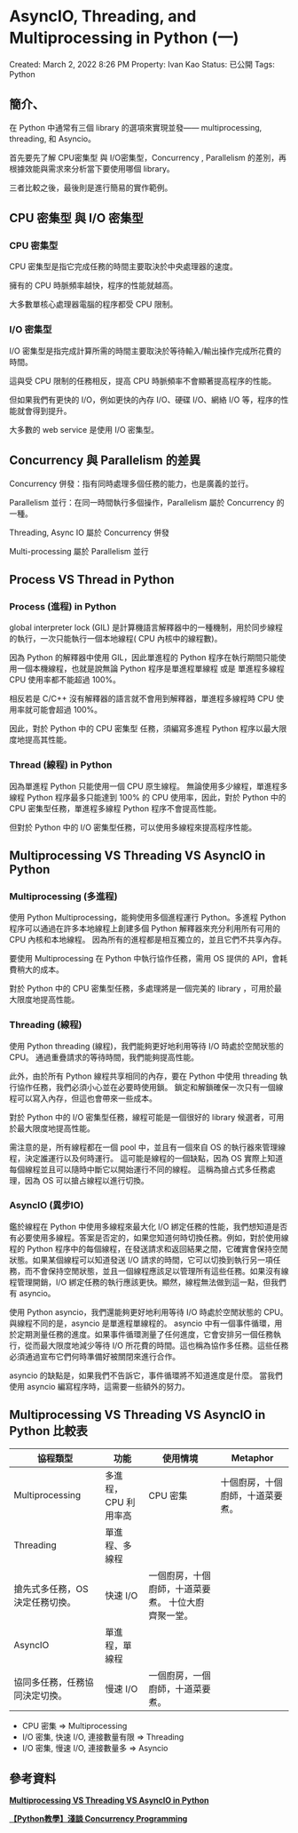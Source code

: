 # AsyncIO, Threading, and Multiprocessing in Python (一)

Created: March 2, 2022 8:26 PM
Property: Ivan Kao
Status: 已公開
Tags: Python

## 簡介、

在 Python 中通常有三個 library 的選項來實現並發—— multiprocessing, threading, 和 Asyncio。

首先要先了解 CPU密集型 與 I/O密集型，Concurrency , Parallelism 的差別，再根據效能與需求來分析當下要使用哪個 library。

三者比較之後，最後則是進行簡易的實作範例。

## CPU 密集型 與 I/O 密集型

### CPU 密集型

CPU 密集型是指它完成任務的時間主要取決於中央處理器的速度。

擁有的 CPU 時脈頻率越快，程序的性能就越高。

大多數單核心處理器電腦的程序都受 CPU 限制。

### I/O 密集型

I/O 密集型是指完成計算所需的時間主要取決於等待輸入/輸出操作完成所花費的時間。

這與受 CPU 限制的任務相反，提高 CPU 時脈頻率不會顯著提高程序的性能。

但如果我們有更快的 I/O，例如更快的內存 I/O、硬碟 I/O、網絡 I/O 等，程序的性能就會得到提升。

大多數的 web service 是使用 I/O 密集型。

## ****Concurrency 與 Parallelism 的差異****

Concurrency 併發：指有同時處理多個任務的能力，也是廣義的並行。

Parallelism 並行：在同一時間執行多個操作，Parallelism 屬於 Concurrency 的一種。

Threading, Async IO 屬於 Concurrency 併發

Multi-processing 屬於 Parallelism 並行

## ****Process VS Thread in Python****

### Process (進程) in Python

global interpreter lock (GIL) 是計算機語言解釋器中的一種機制，用於同步線程的執行，一次只能執行一個本地線程( CPU 內核中的線程數)。

因為 Python 的解釋器中使用 GIL，因此單進程的 Python 程序在執行期間只能使用一個本機線程，也就是說無論 Python 程序是單進程單線程 或是 單進程多線程 CPU 使用率都不能超過 100%。

相反若是 C/C++ 沒有解釋器的語言就不會用到解釋器，單進程多線程時 CPU 使用率就可能會超過 100%。

因此，對於 Python 中的 CPU 密集型 任務，須編寫多進程 Python 程序以最大限度地提高其性能。

### Thread (線程) in Python

因為單進程 Python 只能使用一個 CPU 原生線程。 無論使用多少線程，單進程多線程 Python 程序最多只能達到 100% 的 CPU 使用率，因此，對於 Python 中的 CPU 密集型任務，單進程多線程 Python 程序不會提高性能。 

但對於 Python 中的 I/O 密集型任務，可以使用多線程來提高程序性能。

## **Multiprocessing VS Threading VS AsyncIO in Python**

### Multiprocessing (多進程)

使用 Python Multiprocessing，能夠使用多個進程運行 Python。多進程 Python 程序可以通過在許多本地線程上創建多個 Python 解釋器來充分利用所有可用的 CPU 內核和本地線程。 因為所有的進程都是相互獨立的，並且它們不共享內存。 

要使用 Multiprocessing 在 Python 中執行協作任務，需用 OS 提供的 API，會耗費稍大的成本。

對於 Python 中的 CPU 密集型任務，多處理將是一個完美的 library ，可用於最大限度地提高性能。

### Threading (線程)

使用 Python threading (線程)，我們能夠更好地利用等待 I/O 時處於空閒狀態的 CPU。 通過重疊請求的等待時間，我們能夠提高性能。 

此外，由於所有 Python 線程共享相同的內存，要在 Python 中使用 threading 執行協作任務，我們必須小心並在必要時使用鎖。 鎖定和解鎖確保一次只有一個線程可以寫入內存，但這也會帶來一些成本。 

對於 Python 中的 I/O 密集型任務，線程可能是一個很好的 library 候選者，可用於最大限度地提高性能。

需注意的是，所有線程都在一個 pool 中，並且有一個來自 OS 的執行器來管理線程，決定誰運行以及何時運行。 這可能是線程的一個缺點，因為 OS 實際上知道每個線程並且可以隨時中斷它以開始運行不同的線程。 這稱為搶占式多任務處理，因為 OS 可以搶占線程以進行切換。

### AsyncIO (異步IO)

鑑於線程在 Python 中使用多線程來最大化 I/O 綁定任務的性能，我們想知道是否有必要使用多線程。答案是否定的，如果您知道何時切換任務。例如，對於使用線程的 Python 程序中的每個線程，在發送請求和返回結果之間，它確實會保持空閒狀態。如果某個線程可以知道發送 I/O 請求的時間，它可以切換到執行另一項任務，而不會保持空閒狀態，並且一個線程應該足以管理所有這些任務。如果沒有線程管理開銷，I/O 綁定任務的執行應該更快。顯然，線程無法做到這一點，但我們有 asyncio。

使用 Python asyncio，我們還能夠更好地利用等待 I/O 時處於空閒狀態的 CPU。與線程不同的是，asyncio 是單進程單線程的。 asyncio 中有一個事件循環，用於定期測量任務的進度。如果事件循環測量了任何進度，它會安排另一個任務執行，從而最大限度地減少等待 I/O 所花費的時間。這也稱為協作多任務。這些任務必須通過宣布它們何時準備好被關閉來進行合作。

asyncio 的缺點是，如果我們不告訴它，事件循環將不知道進度是什麼。 當我們使用 asyncio 編寫程序時，這需要一些額外的努力。

## **Multiprocessing VS Threading VS AsyncIO in Python 比較表**

| 協程類型 | 功能 | 使用情境 | Metaphor |
| --- | --- | --- | --- |
| Multiprocessing | 多進程，CPU 利用率高 | CPU 密集 | 十個廚房，十個廚師，十道菜要煮。 |
| Threading | 單進程、多線程
搶先式多任務，OS 決定任務切換。 | 快速 I/O  | 一個廚房，十個廚師，十道菜要煮。 十位大廚齊聚一堂。 |
| AsyncIO | 單進程，單線程
協同多任務，任務協同決定切換。 | 慢速 I/O | 一個廚房，一個廚師，十道菜要煮。 |
- CPU 密集 => Multiprocessing
- I/O 密集, 快速 I/O, 連接數量有限 => Threading
- I/O 密集, 慢速 I/O, 連接數量多     => Asyncio

## 參考資料

****[Multiprocessing VS Threading VS AsyncIO in Python](https://leimao.github.io/blog/Python-Concurrency-High-Level/)****

****[【Python教學】淺談 Concurrency Programming](https://www.maxlist.xyz/2020/04/09/concurrency-programming/)****